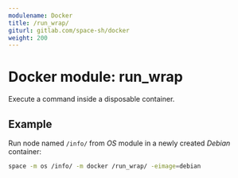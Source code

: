 ```yaml
---
modulename: Docker
title: /run_wrap/
giturl: gitlab.com/space-sh/docker
weight: 200
---
```

# Docker module: run_wrap

Execute a command inside a disposable container.

## Example

Run node named `/info/` from _OS_ module in a newly created _Debian_ container:
```sh
space -m os /info/ -m docker /run_wrap/ -eimage=debian
```
